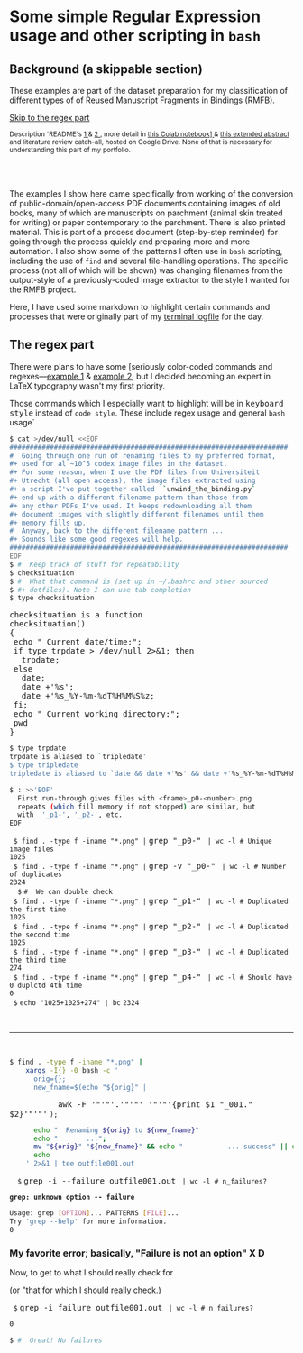 # Some simple Regular Expression usage and other scripting in `bash` 

## Background (a skippable section)

These examples are part of the dataset preparation for my classification of different types of
of Reused Manuscript Fragments in Bindings (RMFB). 

[Skip to the regex part](https://github.com/bballdave025/portfolio-amz-agi/edit/main/isolated_examples/regex_simple.md#the-regex-part)

<sub>
Description `README`s 
<a href="https://github.com/bballdave025/fhtw-paper-code-prep/tree/main"
   target="_blank">
  1
</a> 
& 
<a href="https://github.com/bballdave025/manuscript-waste-reuse-finder/main"
   target="_blank">
  2
</a>,
more detail in 
<a href="https://colab.research.google.com/github/bballdave025/rib-wrist-in-bin-din/blob/main/Paper_Code_Prep_01.ipynb"
   target="_blank">
  this Colab notebook]
</a>
& 
<a href="https://docs.google.com/document/d/1JAIL4PFmIm3_gScfscTj88yXKjorG7NIcXnTlT2IcSI/edit?usp=sharing
   target="_blank">
  this extended abstract
</a>
and literature review catch-all, hosted on Google Drive. None of that is necessary for understanding 
this part of my portfolio.
</sub>

<br/><br/>

The examples I show here came specifically from working of the conversion of
public-domain/open-access PDF documents containing images of old books, many of which are 
manuscripts on parchment (animal skin treated for writing) or paper contemporary to the 
parchment. There is also printed material. This is part of a process document (step-by-step
reminder) for going through the process quickly and preparing more and more automation. I 
also show some of the patterns I often use in `bash` scripting, including the use of `find` 
and several file-handling operations. The specific process (not all of which will be shown)
was changing filenames from the output-style of a previously-coded image extractor to the
style I wanted for the RMFB project.

Here, I have used some markdown to highlight certain
commands and processes that were originally part of my 
[terminal logfile](https://github.com/bballdave025/fhtw-paper-code-prep/blob/main/dataset_preparation_examples/steps_walkthrough_pdf_through_jpeg.log) 
for the day.

## The regex part

There were plans to have some [seriously color-coded commands and regexes&mdash;[example 1](https://github.com/bballdave025/portfolio-amz-agi/blob/main/isolated_examples/regex_deeper.md) & [example 2](https://github.com/bballdave025/fhtw-paper-code-prep/blob/main/dataset_preparation_examples/steps_rename_utrecht.md), but I decided becoming an expert in LaTeX typography wasn't my first priority.

Those commands which I especially want to highlight will be in <kbd>keyboard style</kbd> instead of <code>code style</code>. These include regex usage and general `bash` usage`

```bash
$ cat >/dev/null <<EOF
#####################################################################
#  Going through one run of renaming files to my preferred format,
#+ used for al ~10^5 codex image files in the dataset.
#+ For some reason, when I use the PDF files from Universiteit 
#+ Utrecht (all open access), the image files extracted using
#+ a script I've put together called  `unwind_the_binding.py`
#+ end up with a different filename pattern than those from
#+ any other PDFs I've used. It keeps redownloading all them
#+ document images with slightly different filenames until them
#+ memory fills up.
#  Anyway, back to the different filename pattern ...
#+ Sounds like some good regexes will help.
#####################################################################
EOF
$ #  Keep track of stuff for repeatability
$ checksituation
$ #  What that command is (set up in ~/.bashrc and other sourced
$ #+ dotfiles). Note I can use tab completion
$ type checksituation
```

<kbd>checksituation is a function</kbd><br/>
<kbd>checksituation()</kbd><br/>
<kbd>{</kbd><br/>
` `<kbd>echo "   Current date/time:";</kbd><br/>
` `<kbd>if type trpdate > /dev/null 2>&1; then</kbd><br/>
`   `<kbd>trpdate;</kbd><br/>
` `<kbd>else</kbd><br/>
`   `<kbd>date;</kbd><br/>
`   `<kbd>date +'%s';</kbd><br/>
`   `<kbd>date +'%s_%Y-%m-%dT%H%M%S%z;</kbd><br/>
` `<kbd>fi;</kbd><br/>
` `<kbd>echo "   Current working directory:";</kbd><br/>
` `<kbd>pwd</kbd><br/>
<kbd>}</kbd><br/>

```bash
$ type trpdate
trpdate is aliased to `tripledate'
$ type tripledate
tripledate is aliased to `date && date +'%s' && date +'%s_%Y-%m-%dT%H%M%S%z''

$ : >>'EOF'
  First run-through gives files with <fname>_p0-<number>.png
  repeats (which fill memory if not stopped) are similar, but
  with  '_p1-', '_p2-', etc.
EOF
```

`  $ find . -type f -iname "*.png" | ` <kbd>grep "_p0-"</kbd> ` | wc -l # Unique image files`<br/>
`1025`<br/>
`  $ find . -type f -iname "*.png" | ` <kbd>grep -v "_p0-"</kbd> ` | wc -l # Number of duplicates`<br/>
`2324`<br/>
`  $` `#  We can double check`<br/>
`  $ find . -type f -iname "*.png" | ` <kbd>grep "_p1-"</kbd> ` | wc -l # Duplicated the first time`<br/>
`1025`<br/>
`  $ find . -type f -iname "*.png" | ` <kbd>grep "_p2-"</kbd> ` | wc -l # Duplicated the second time`<br/>
`1025`<br/>
`  $ find . -type f -iname "*.png" | ` <kbd>grep "_p3-"</kbd> ` | wc -l # Duplicated the third time`<br/>
`274`<br/>
`  $ find . -type f -iname "*.png" | ` <kbd>grep "_p4-"</kbd> ` | wc -l # Should have 0 duplctd 4th time`<br/>
`0`<br/>
`  $ ` `echo "1025+1025+274" | bc`
`2324`

<br/><hr/><br/>

```bash
$ find . -type f -iname "*.png" |
    xargs -I{} -0 bash -c '
      orig={};
      new_fname=$(echo "${orig}" |
```

`            `<kbd>awk -F '"'"'.'"'"' '"'"'{print $1 "_001." $2}'"'"'</kbd> `);`

```bash
      echo "  Renaming ${orig} to ${new_fname}"
      echo "       ...";
      mv "${orig}" "${new_fname}" && echo "           ... success" || echo "           ... FAILURE";
      echo
    ' 2>&1 | tee outfile001.out
```

`  $` <kbd>grep -i --failure outfile001.out</kbd> ` | wc -l # n_failures?`

<strong>`grep: unknown option -- failure`</strong>

```bash
Usage: grep [OPTION]... PATTERNS [FILE]...
Try 'grep --help' for more information.
0
```

### My favorite error; basically, "Failure is not an option" X D

Now, to get to what I should really check for

(or "that for which I should really check.)

` $` <kbd>grep -i failure outfile001.out</kbd> ` | wc -l # n_failures?`

```bash
0

$ #  Great! No failures
```
